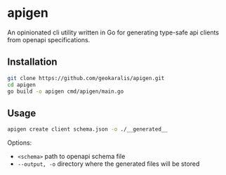 # apigen

An opinionated cli utility written in Go for generating type-safe api clients from openapi specifications.

## Installation
``` bash
git clone https://github.com/geokaralis/apigen.git
cd apigen
go build -o apigen cmd/apigen/main.go
```

## Usage
``` bash
apigen create client schema.json -o ./__generated__
```

Options:
- `<schema>` path to openapi schema file
- `--output, -o` directory where the generated files will be stored

